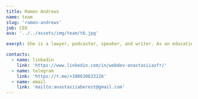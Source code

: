 ```yaml
---
title: Ramon Andrews
name: team
slug: 'ramon-andrews'
job: CEO
ava: '../../assets/img/team/t6.jpg'

exerpt: She is a lawyer, podcaster, speaker, and writer. As an educational content director, she helps develop HasThemes premium training products.

contacts:
  - name: linkedin
    link: 'https://www.linkedin.com/in/webdev-anastasiiaxfr/'
  - name: telegram
    link: 'https://t.me/+380630633226'
  - name: email
    link: 'mailto:anastasiiaberest@gmail.com'
---
```

